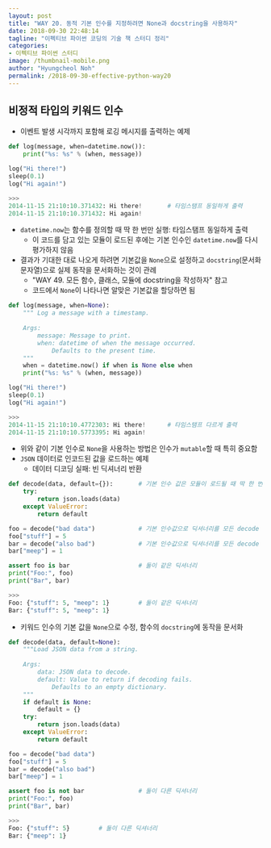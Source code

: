 ```yaml
---
layout: post
title: "WAY 20. 동적 기본 인수를 지정하려면 None과 docstring을 사용하자"
date: 2018-09-30 22:48:14
tagline: "이펙티브 파이썬 코딩의 기술 책 스터디 정리"
categories:
- 이펙티브 파이썬 스터디
image: /thumbnail-mobile.png
author: "Hyungcheol Noh"
permalink: /2018-09-30-effective-python-way20
---
```


## 비정적 타입의 키워드 인수
- 이벤트 발생 시각까지 포함해 로깅 메시지를 출력하는 예제

```python
def log(message, when=datetime.now()):
    print("%s: %s" % (when, message))

log("Hi there!")
sleep(0.1)
log("Hi again!")

>>>
2014-11-15 21:10:10.371432: Hi there!       # 타임스탬프 동일하게 출력
2014-11-15 21:10:10.371432: Hi again!
```

- `datetime.now`는 함수를 정의할 때 딱 한 번만 실행: 타임스탬프 동일하게 출력
    - 이 코드를 담고 있는 모듈이 로드된 후에는 기본 인수인 `datetime.now`를 다시 평가하지 않음
- 결과가 기대한 대로 나오게 하려면 기본값을 `None`으로 설정하고 `docstring`(문서화 문자열)으로 실제 동작을 문서화하는 것이 관례
    - "WAY 49. 모든 함수, 클래스, 모듈에 docstring을 작성하자" 참고
    - 코드에서 `None`이 나타나면 알맞은 기본값을 할당하면 됨

```python
def log(message, when=None):
    """ Log a message with a timestamp.
    
    Args:
        message: Message to print.
        when: datetime of when the message occurred.
            Defaults to the present time.
    """
    when = datetime.now() if when is None else when
    print("%s: %s" % (when, message))

log("Hi there!")
sleep(0.1)
log("Hi again!")

>>>
2014-11-15 21:10:10.4772303: Hi there!      # 타임스탬프 다르게 출력
2014-11-15 21:10:10.5773395: Hi again!
```

- 위와 같이 기본 인수로 `None`을 사용하는 방법은 인수가 `mutable`할 때 특히 중요함
- `JSON` 데이터로 인코드된 값을 로드하는 예제
    - 데이터 디코딩 실패: 빈 딕셔너리 반환

```python
def decode(data, default={}):       # 기본 인수 값은 모듈이 로드될 때 딱 한 번만 평가
    try:
        return json.loads(data)
    except ValueError:
        return default

foo = decode("bad data")            # 기본 인수값으로 딕셔너리를 모든 decode 호출에서 공유
foo["stuff"] = 5
bar = decode("also bad")            # 기본 인수값으로 딕셔너리를 모든 decode 호출에서 공유
bar["meep"] = 1

assert foo is bar                   # 둘이 같은 딕셔너리
print("Foo:", foo)
print("Bar", bar)

>>>
Foo: {"stuff": 5, "meep": 1}        # 둘이 같은 딕셔너리
Bar: {"stuff": 5, "meep": 1}
```

- 키워드 인수의 기본 값을 `None`으로 수정, 함수의 `docstring`에 동작을 문서화

```python
def decode(data, default=None):
    """Load JSON data from a string.
    
    Args:
        data: JSON data to decode.
        default: Value to return if decoding fails.
            Defaults to an empty dictionary.
    """
    if default is None:
        default = {}
    try:
        return json.loads(data)
    except ValueError:
        return default

foo = decode("bad data")
foo["stuff"] = 5
bar = decode("also bad")
bar["meep"] = 1

assert foo is not bar               # 둘이 다른 딕셔너리
print("Foo:", foo)
print("Bar", bar)

>>>
Foo: {"stuff": 5}        # 둘이 다른 딕셔너리
Bar: {"meep": 1}
```
